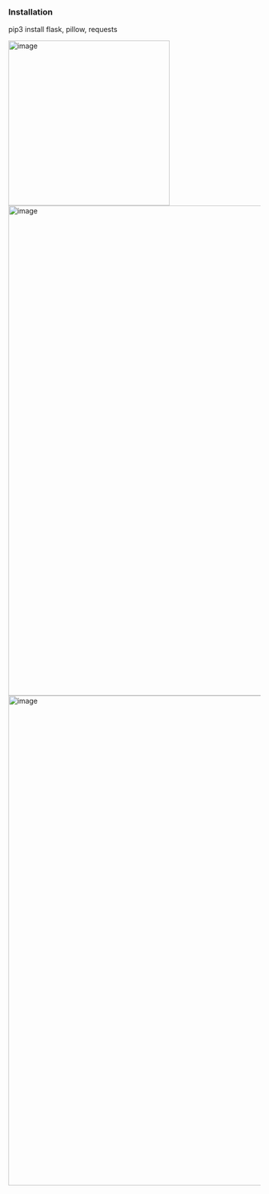 ### Installation
pip3 install flask, pillow, requests </b>

<img width="322" height="329" alt="image" src="https://github.com/user-attachments/assets/51ffc1d4-4fb6-43d0-bb01-e305dba5b1c1" />
<img width="1008" height="977" alt="image" src="https://github.com/user-attachments/assets/139b7479-1c04-4324-bd46-1029f75d4881" />
<img width="1008" height="977" alt="image" src="https://github.com/user-attachments/assets/11f0402f-de2d-405b-b434-2178eb04bb16" />
